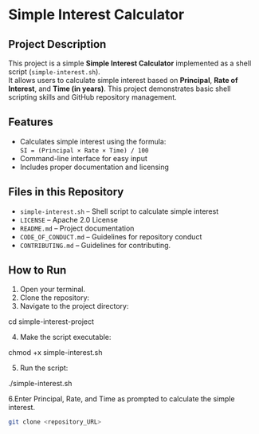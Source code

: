 # Simple Interest Calculator

## Project Description
This project is a simple **Simple Interest Calculator** implemented as a shell script (`simple-interest.sh`).  
It allows users to calculate simple interest based on **Principal**, **Rate of Interest**, and **Time (in years)**. This project demonstrates basic shell scripting skills and GitHub repository management.

## Features
- Calculates simple interest using the formula:  
  `SI = (Principal × Rate × Time) / 100`
- Command-line interface for easy input
- Includes proper documentation and licensing

## Files in this Repository
- `simple-interest.sh` – Shell script to calculate simple interest
- `LICENSE` – Apache 2.0 License
- `README.md` – Project documentation
- `CODE_OF_CONDUCT.md` – Guidelines for repository conduct
- `CONTRIBUTING.md` – Guidelines for contributing.

## How to Run
1. Open your terminal.
2. Clone the repository:
3. Navigate to the project directory:

cd simple-interest-project

4. Make the script executable:

chmod +x simple-interest.sh

5. Run the script:

./simple-interest.sh

6.Enter Principal, Rate, and Time as prompted to calculate the simple interest.
   ```bash
   git clone <repository_URL>
 
